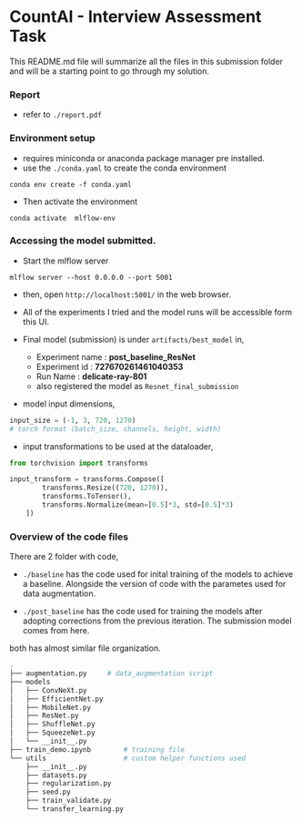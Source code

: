 # CountAI - Interview Assessment Task 

This README.md file will summarize all the files in this submission folder and will be a starting point to go through my solution.

### Report 
- refer to ```./report.pdf```

### Environment setup
- requires miniconda or anaconda package manager pre installed.
- use the ```./conda.yaml``` to create the conda environment

```
conda env create -f conda.yaml
```

- Then activate the environment 
```
conda activate  mlflow-env
```

### Accessing the model submitted.

- Start the mlflow server
```
mlflow server --host 0.0.0.0 --port 5001
```

- then, open ```http://localhost:5001/``` in the web browser.

- All of the experiments I tried and the model runs will be accessible form this UI.

- Final model (submission) is under ```artifacts/best_model``` in,
    - Experiment name : **post_baseline_ResNet**
    - Experiment id : **727670261461040353**
    - Run Name : **delicate-ray-801**
    - also registered the model as ```Resnet_final_submission```

- model input dimensions,
```python
input_size = (-1, 3, 720, 1270)
# torch format (batch_size, channels, height, width)
```

- input transformations to be used at the dataloader,

```python
from torchvision import transforms

input_transform = transforms.Compose([
        transforms.Resize((720, 1270)),
        transforms.ToTensor(),
        transforms.Normalize(mean=[0.5]*3, std=[0.5]*3)
    ])
```
### Overview of the code files

There are 2 folder with code,
- ```./baseline``` has the code used for inital training of the models to achieve a baseline. Alongside the version of code with the parametes used for data augmentation. 

- ```./post_baseline``` has the code used for training the models after adopting corrections from the previous iteration. The submission model comes from here.

both has almost similar file organization. 

```bash
.
├── augmentation.py     # data_augmentation script
├── models                  
│   ├── ConvNeXt.py
│   ├── EfficientNet.py
│   ├── MobileNet.py
│   ├── ResNet.py
│   ├── ShuffleNet.py
│   ├── SqueezeNet.py
│   └── __init__.py
├── train_demo.ipynb        # training file
└── utils                   # custom helper functions used
    ├── __init__.py
    ├── datasets.py         
    ├── regularization.py   
    ├── seed.py
    ├── train_validate.py
    └── transfer_learning.py
```



